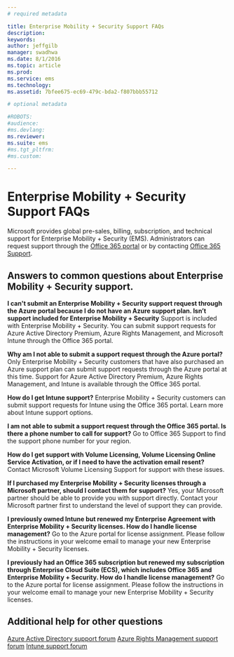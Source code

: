 ```yaml
---
# required metadata

title: Enterprise Mobility + Security Support FAQs
description:
keywords:
author: jeffgilb
manager: swadhwa
ms.date: 8/1/2016
ms.topic: article
ms.prod:
ms.service: ems
ms.technology:
ms.assetid: 7bfee675-ec69-479c-bda2-f807bbb55712

# optional metadata

#ROBOTS:
#audience:
#ms.devlang:
ms.reviewer:
ms.suite: ems
#ms.tgt_pltfrm:
#ms.custom:

---
```


# Enterprise Mobility + Security Support FAQs
Microsoft provides global pre-sales, billing, subscription, and technical support for Enterprise Mobility + Security (EMS). Administrators can request support through the  [Office 365 portal](https://portal.office.com/Default.aspx?SkipSspr=true) or by contacting  [Office 365 Support](https://support.office.com/article/Contact-Office-365-for-business-support-32a17ca7-6fa0-4870-8a8d-e25ba4ccfd4b?CorrelationId=c1f4c670-18b3-41ec-81c9-e8d383caa6ad).

## Answers to common questions about Enterprise Mobility + Security support.

**I can't submit an Enterprise Mobility + Security support request through the Azure portal because I do not have an Azure support plan. Isn’t support included for Enterprise Mobility + Security**
Support is included with Enterprise Mobility + Security. You can submit support requests for Azure Active Directory Premium, Azure Rights Management, and Microsoft Intune through the  Office 365 portal.

**Why am I not able to submit a support request through the Azure portal?**
Only Enterprise Mobility + Security customers that have also purchased an Azure support plan can submit support requests through the Azure portal at this time. Support for Azure Active Directory Premium, Azure Rights Management, and Intune is available through the  Office 365 portal.

**How do I get Intune support?**
Enterprise Mobility + Security customers can submit support requests for Intune using the  Office 365 portal. Learn more about  Intune support options.

**I am not able to submit a support request through the Office 365 portal. Is there a phone number to call for support?**
Go to  Office 365 Support to find the support phone number for your region.

**How do I get support with Volume Licensing, Volume Licensing Online Service Activation, or if I need to have the activation email resent?**
Contact  Microsoft Volume Licensing Support for support with these issues.

 **If I purchased my Enterprise Mobility + Security licenses through a Microsoft partner, should I contact them for support?**
Yes, your Microsoft partner should be able to provide you with support directly. Contact your Microsoft partner first to understand the level of support they can provide.

**I previously owned Intune but renewed my Enterprise Agreement with Enterprise Mobility + Security licenses. How do I handle license management?**
Go to the  Azure portal for license assignment. Please follow the instructions in your welcome email to manage your new Enterprise Mobility + Security licenses.

**I previously had an Office 365 subscription but renewed my subscription through Enterprise Cloud Suite (ECS), which includes Office 365 and Enterprise Mobility + Security. How do I handle license management?**
Go to the  Azure portal for license assignment. Please follow the instructions in your welcome email to manage your new Enterprise Mobility + Security licenses.

## Additional help for other questions
[Azure Active Directory support forum](https://social.msdn.microsoft.com/forums/home?forum=windowsazuread)
[Azure Rights Management support forum](http://www.yammer.com/AskIPTeam)
[Intune support forum](https://social.technet.microsoft.com/forums/windows/home?category=microsoftintune)

